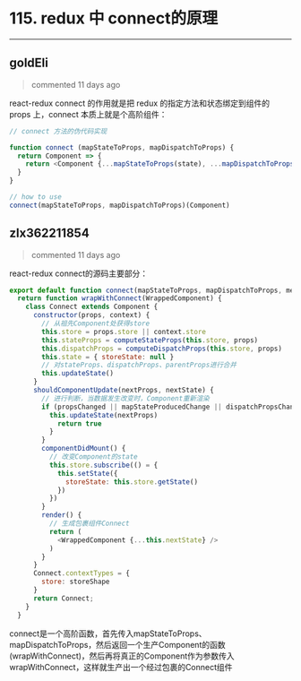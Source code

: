 
 # 115.  redux 中 connect的原理 
  
 ***
## goldEli 
 > commented 11 days ago 

react-redux connect 的作用就是把 redux 的指定方法和状态绑定到组件的 props 上，connect 本质上就是个高阶组件：


```javaScript
// connect 方法的伪代码实现

function connect (mapStateToProps, mapDispatchToProps) {
  return Component => {
    return <Component {...mapStateToProps(state), ...mapDispatchToProps(dispatch)}></Component>
  }
}

// how to use
connect(mapStateToProps, mapDispatchToProps)(Component)

```
## zlx362211854 
 > commented 11 days ago 

react-redux connect的源码主要部分：

```js
export default function connect(mapStateToProps, mapDispatchToProps, mergeProps, options = {}) {
  return function wrapWithConnect(WrappedComponent) {
    class Connect extends Component {
      constructor(props, context) {
        // 从祖先Component处获得store
        this.store = props.store || context.store
        this.stateProps = computeStateProps(this.store, props)
        this.dispatchProps = computeDispatchProps(this.store, props)
        this.state = { storeState: null }
        // 对stateProps、dispatchProps、parentProps进行合并
        this.updateState()
      }
      shouldComponentUpdate(nextProps, nextState) {
        // 进行判断，当数据发生改变时，Component重新渲染
        if (propsChanged || mapStateProducedChange || dispatchPropsChanged) {
          this.updateState(nextProps)
            return true
          }
        }
        componentDidMount() {
          // 改变Component的state
          this.store.subscribe(() = {
            this.setState({
              storeState: this.store.getState()
            })
          })
        }
        render() {
          // 生成包裹组件Connect
          return (
            <WrappedComponent {...this.nextState} />
          )
        }
      }
      Connect.contextTypes = {
        store: storeShape
      }
      return Connect;
    }
  }

```

connect是一个高阶函数，首先传入mapStateToProps、mapDispatchToProps，然后返回一个生产Component的函数(wrapWithConnect)，然后再将真正的Component作为参数传入wrapWithConnect，这样就生产出一个经过包裹的Connect组件
